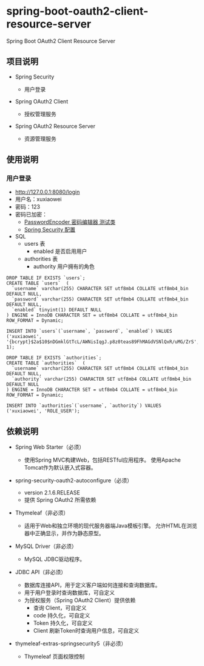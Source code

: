 # spring-boot-oauth2-client-resource-server
 Spring Boot OAuth2 Client Resource Server

## 项目说明

- Spring Security
    - 用户登录
    
- Spring OAuth2 Client
    - 授权管理服务
    
- Spring OAuth2 Resource Server
    - 资源管理服务
    
## 使用说明

### 用户登录
- http://127.0.0.1:8080/login
- 用户名：xuxiaowei
- 密码：123
- 密码已加密：
    - [PasswordEncoder 密码编辑器 测试类](https://github.com/xuxiaowei-com-cn/Spring-Boot-OAuth2-Client-Resource-Server/blob/master/src/test/java/cn/com/xuxiaowei/configuration/PasswordEncoderTests.java)
    - [Spring Security 配置](https://github.com/xuxiaowei-com-cn/Spring-Boot-OAuth2-Client-Resource-Server/blob/master/src/main/java/cn/com/xuxiaowei/configuration/WebSecurityConfigurerAdapterConfiguration.java)
- SQL
    - users 表
        - enabled 是否启用用户
    - authorities 表
        - authority 用户拥有的角色
~~~
DROP TABLE IF EXISTS `users`;
CREATE TABLE `users`  (
  `username` varchar(255) CHARACTER SET utf8mb4 COLLATE utf8mb4_bin DEFAULT NULL,
  `password` varchar(255) CHARACTER SET utf8mb4 COLLATE utf8mb4_bin DEFAULT NULL,
  `enabled` tinyint(1) DEFAULT NULL
) ENGINE = InnoDB CHARACTER SET = utf8mb4 COLLATE = utf8mb4_bin ROW_FORMAT = Dynamic;

INSERT INTO `users`(`username`, `password`, `enabled`) VALUES ('xuxiaowei', '{bcrypt}$2a$10$nDGmklGtTcL/AWNisIqgJ.p8z0teas89FhMAGdVSNlQxR/uMG/ZrS', 1);
~~~
~~~
DROP TABLE IF EXISTS `authorities`;
CREATE TABLE `authorities`  (
  `username` varchar(255) CHARACTER SET utf8mb4 COLLATE utf8mb4_bin DEFAULT NULL,
  `authority` varchar(255) CHARACTER SET utf8mb4 COLLATE utf8mb4_bin DEFAULT NULL
) ENGINE = InnoDB CHARACTER SET = utf8mb4 COLLATE = utf8mb4_bin ROW_FORMAT = Dynamic;

INSERT INTO `authorities`(`username`, `authority`) VALUES ('xuxiaowei', 'ROLE_USER');
~~~

## 依赖说明

- Spring Web Starter（必须）
    - 使用Spring MVC构建Web，包括RESTful应用程序。 使用Apache Tomcat作为默认嵌入式容器。
        
- spring-security-oauth2-autoconfigure（必须）
    - version 2.1.6.RELEASE
    - 提供 Spring OAuth2 所需依赖
    
- Thymeleaf（非必须）
    - 适用于Web和独立环境的现代服务器端Java模板引擎。 允许HTML在浏览器中正确显示，并作为静态原型。
    
- MySQL Driver（非必须）
    - MySQL JDBC驱动程序。
    
- JDBC API（非必须）
    - 数据库连接API，用于定义客户端如何连接和查询数据库。
    - 用于用户登录时查询数据库，可自定义
    - 为授权服务（Spring OAuth2 Client）提供依赖
        - 查询 Client，可自定义
        - code 持久化，可自定义
        - Token 持久化，可自定义
        - Client 刷新Token时查询用户信息，可自定义
    
- thymeleaf-extras-springsecurity5（非必须）
    - Thymeleaf 页面权限控制
    